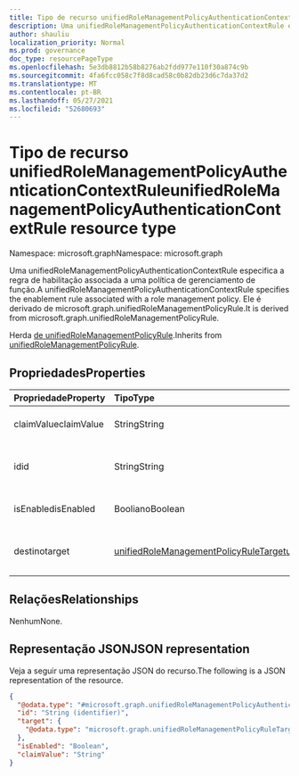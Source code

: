 ```yaml
---
title: Tipo de recurso unifiedRoleManagementPolicyAuthenticationContextRule
description: Uma unifiedRoleManagementPolicyAuthenticationContextRule especifica a regra de habilitação associada a uma política de gerenciamento de função. Ele é derivado de microsoft.graph.unifiedRoleManagementPolicyRule.
author: shauliu
localization_priority: Normal
ms.prod: governance
doc_type: resourcePageType
ms.openlocfilehash: 5e3db8812b58b8276ab2fdd977e110f30a874c9b
ms.sourcegitcommit: 4fa6fcc058c7f8d8cad58c0b82db23d6c7da37d2
ms.translationtype: MT
ms.contentlocale: pt-BR
ms.lasthandoff: 05/27/2021
ms.locfileid: "52680693"
---
```

# <a name="unifiedrolemanagementpolicyauthenticationcontextrule-resource-type"></a><span data-ttu-id="b1563-104">Tipo de recurso unifiedRoleManagementPolicyAuthenticationContextRule</span><span class="sxs-lookup"><span data-stu-id="b1563-104">unifiedRoleManagementPolicyAuthenticationContextRule resource type</span></span>

<span data-ttu-id="b1563-105">Namespace: microsoft.graph</span><span class="sxs-lookup"><span data-stu-id="b1563-105">Namespace: microsoft.graph</span></span>

<span data-ttu-id="b1563-106">Uma unifiedRoleManagementPolicyAuthenticationContextRule especifica a regra de habilitação associada a uma política de gerenciamento de função.</span><span class="sxs-lookup"><span data-stu-id="b1563-106">A unifiedRoleManagementPolicyAuthenticationContextRule specifies the enablement rule associated with a role management policy.</span></span> <span data-ttu-id="b1563-107">Ele é derivado de microsoft.graph.unifiedRoleManagementPolicyRule.</span><span class="sxs-lookup"><span data-stu-id="b1563-107">It is derived from microsoft.graph.unifiedRoleManagementPolicyRule.</span></span>

<span data-ttu-id="b1563-108">Herda [de unifiedRoleManagementPolicyRule](../resources/unifiedrolemanagementpolicyrule.md).</span><span class="sxs-lookup"><span data-stu-id="b1563-108">Inherits from [unifiedRoleManagementPolicyRule](../resources/unifiedrolemanagementpolicyrule.md).</span></span>

## <a name="properties"></a><span data-ttu-id="b1563-109">Propriedades</span><span class="sxs-lookup"><span data-stu-id="b1563-109">Properties</span></span>
|<span data-ttu-id="b1563-110">Propriedade</span><span class="sxs-lookup"><span data-stu-id="b1563-110">Property</span></span>|<span data-ttu-id="b1563-111">Tipo</span><span class="sxs-lookup"><span data-stu-id="b1563-111">Type</span></span>|<span data-ttu-id="b1563-112">Descrição</span><span class="sxs-lookup"><span data-stu-id="b1563-112">Description</span></span>|
|:---|:---|:---|
|<span data-ttu-id="b1563-113">claimValue</span><span class="sxs-lookup"><span data-stu-id="b1563-113">claimValue</span></span>|<span data-ttu-id="b1563-114">String</span><span class="sxs-lookup"><span data-stu-id="b1563-114">String</span></span>|<span data-ttu-id="b1563-115">Valor da declaração de contexto de autenticação.</span><span class="sxs-lookup"><span data-stu-id="b1563-115">Value of the authentication context claim.</span></span>|
|<span data-ttu-id="b1563-116">id</span><span class="sxs-lookup"><span data-stu-id="b1563-116">id</span></span>|<span data-ttu-id="b1563-117">String</span><span class="sxs-lookup"><span data-stu-id="b1563-117">String</span></span>|<span data-ttu-id="b1563-118">Identificador exclusivo da regra.</span><span class="sxs-lookup"><span data-stu-id="b1563-118">Unique identifier for the rule.</span></span> <span data-ttu-id="b1563-119">Herdado [de unifiedRoleManagementPolicyRule](../resources/unifiedrolemanagementpolicyrule.md)</span><span class="sxs-lookup"><span data-stu-id="b1563-119">Inherited from [unifiedRoleManagementPolicyRule](../resources/unifiedrolemanagementpolicyrule.md)</span></span>|
|<span data-ttu-id="b1563-120">isEnabled</span><span class="sxs-lookup"><span data-stu-id="b1563-120">isEnabled</span></span>|<span data-ttu-id="b1563-121">Booliano</span><span class="sxs-lookup"><span data-stu-id="b1563-121">Boolean</span></span>|<span data-ttu-id="b1563-122">Indica se a configuração está habilitada.</span><span class="sxs-lookup"><span data-stu-id="b1563-122">Indicates if the setting is enabled.</span></span>|
|<span data-ttu-id="b1563-123">destino</span><span class="sxs-lookup"><span data-stu-id="b1563-123">target</span></span>|[<span data-ttu-id="b1563-124">unifiedRoleManagementPolicyRuleTarget</span><span class="sxs-lookup"><span data-stu-id="b1563-124">unifiedRoleManagementPolicyRuleTarget</span></span>](../resources/unifiedrolemanagementpolicyruletarget.md)|<span data-ttu-id="b1563-125">O destino da regra.</span><span class="sxs-lookup"><span data-stu-id="b1563-125">The target for the rule.</span></span> <span data-ttu-id="b1563-126">Herdado [de unifiedRoleManagementPolicyRule](../resources/unifiedrolemanagementpolicyrule.md)</span><span class="sxs-lookup"><span data-stu-id="b1563-126">Inherited from [unifiedRoleManagementPolicyRule](../resources/unifiedrolemanagementpolicyrule.md)</span></span>|

## <a name="relationships"></a><span data-ttu-id="b1563-127">Relações</span><span class="sxs-lookup"><span data-stu-id="b1563-127">Relationships</span></span>
<span data-ttu-id="b1563-128">Nenhum</span><span class="sxs-lookup"><span data-stu-id="b1563-128">None.</span></span>

## <a name="json-representation"></a><span data-ttu-id="b1563-129">Representação JSON</span><span class="sxs-lookup"><span data-stu-id="b1563-129">JSON representation</span></span>
<span data-ttu-id="b1563-130">Veja a seguir uma representação JSON do recurso.</span><span class="sxs-lookup"><span data-stu-id="b1563-130">The following is a JSON representation of the resource.</span></span>
<!-- {
  "blockType": "resource",
  "keyProperty": "id",
  "@odata.type": "microsoft.graph.unifiedRoleManagementPolicyAuthenticationContextRule",
  "baseType": "microsoft.graph.unifiedRoleManagementPolicyRule",
  "openType": false
}
-->
``` json
{
  "@odata.type": "#microsoft.graph.unifiedRoleManagementPolicyAuthenticationContextRule",
  "id": "String (identifier)",
  "target": {
    "@odata.type": "microsoft.graph.unifiedRoleManagementPolicyRuleTarget"
  },
  "isEnabled": "Boolean",
  "claimValue": "String"
}
```

